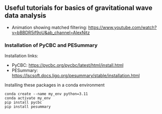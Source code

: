 ## Useful tutorials for basics of gravitational wave data analysis

 - Animation showing matched filtering: https://www.youtube.com/watch?v=bBBDR5jf9oU&ab_channel=AlexNitz
 
### Installation of PyCBC and PESummary

Installation links: 
  - PyCBC: https://pycbc.org/pycbc/latest/html/install.html
  - PESummary: https://lscsoft.docs.ligo.org/pesummary/stable/installation.html

Installing these packages in a conda environment
```
conda create --name my_env python=3.11
conda activate my_env
pip install pycbc
pip install pesummary
```
